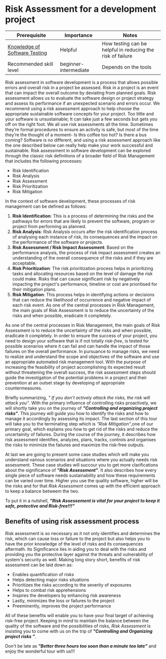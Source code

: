# Risk Assessment for a development project

| Prerequisite | Importance | Notes |
| -------------|----------|------|
|[Knowledge of Software Testing](../../testing/testing) | Helpful | How testing can be helpful in reducing the risk of failure |
| Recommended skill level | beginner-intermediate | Depends on the tools |

Risk assessment in software development is a process that allows possible errors and overall risk in a project be assessed.
Risk in a project is an event that can impact the overall outcome by deviating from planned goals. 
Risk assessment allows us to evaluate the software design or project strategy and assess its performance if an unexpected scenario and errors occur. 
We recommend using a risk assessment approach to help choose the appropriate sustainable software concepts for your project. 
Too little and your software is unsustainable; 
It can take just a few seconds but gets you off on the right foot.
We all use risk assessments all the time. 
Sometimes they’re formal procedures to ensure an activity is safe, but most of the time they’re the thought of a moment- Is this coffee too hot? Is there a bus coming? 
Software is no different, and using a risk assessment approach like the one described below can really help make your work successful and sustainable. Risk assessment in software development can be explored through the classic risk definitions of a broader field of Risk Management that includes the following processes:

* Risk Identification
* Risk Analysis
* Risk Assessment
* Risk Prioritization
* Risk Mitigation 

In the context of software development, these processes of risk management can be defined as follows:
1. __Risk Identification__: This is a process of determining the risks and the pathways for errors that are likely to prevent the software, program or project from performing as planned.
2. __Risk Analysis__: Risk Analysis occurs after the risk identification process of analysing each instance of risk, its consequences and the impact on the performance of the software or projects.
3. __Risk Assessment / Risk Impact Assessment__: Based on the performance analysis, the process of risk impact assessment creates an understanding of the overall consequence of the risks and if they are acceptable.
4. __Risk Prioritization__:  The risk prioritization process helps in prioritizing tasks and allocating resources based on the level of damage the risk could make.
Risks that can cause significant risk by negatively impacting the project's performance, timeline or cost are prioritised for their mitigation plans.
5. __Risk Mitigation__: This process helps in identifying actions or decisions that can reduce the likelihood of occurrence and negative impact of each risk event.
As one of the central processes in Risk Management, the main goals of Risk Assessment is to reduce the uncertainty of the risks and when possible, eradicate it completely. 
 
 As one of the central processes in Risk Management, the main goals of Risk Assessment is to reduce the uncertainty of the risks and when possible, eradicate it completely.
 In order to ensure the success of your project, you need to design your software that is if not totally *risk-free*, is tested for possible scenarios where it can fail and can handle the impact of those failures on the overall performance.
 In pursuance to manage risks, we need to realize and understand the scope and objectives of the software and use an appropriate automated risk management tool. 
 With the purpose of increasing the feasibility of project accomplishing its expected result without threatening the overall success, the risk assessment steps should guide the investigation of the potential problems in a project and their prevention at an outset stage by developing of appropriate countermeasures.
 
 Briefly summarizing, *" If you don't actively attack the risks, the risk will attack you"*.
 With the primary influence of controlling risks proactively, we will shortly  take you on the journey of ***"Controlling and organizing project risks"***. 
This journey will guide you how to identify the risks and how to manage it accordingly by assessing its impact.
The last section of this tour will take you to the terminating step which is *"Risk Mitigation"*,one of our primary goal, which explains you how to get rid of the risks and reduce the uncertainity of failures.
During the course of the journey, it describes how risk assessment identifies, analyzes, plans, tracks, controls and organises the risks to minimize the failures and maximize the risk-free outputs.
 
At last we are going to present some case studies which will make you understand various scenarios and situations where you actually needs risk assessment.
These case studies will succour you to get more clarifications about the significance of ***"Risk Assessment"***. 
It also describes how every single piece of software needs sustainability and how these  requirements can be varied over time. 
Higher you use the quality software, higher will be the risks and for that *Risk Assessment* comes up with the efficient approach to keep a balance betweem the two.

To put it in a nutshell, ***"Risk Assessement is vital for your project to keep it safe, protective and Risk-free!!!"***

## Benefits of using risk assessment process
Risk assessment is so necessary as it not only identifies and determines the risk, which can cause loss or failure to the project but also helps you to have the prior knowledge of the level of risks and its consequences aftermath.  Its Significance lies in aiding you to deal with the risks and providing you the protective layer against the threats and vulnerability of system's security as well. Making long story short, benefits of risk assessment can be laid down as:

* Enables quantification of risks
* Helps detecting major risks situations
* Prioritizes the risks according to the severity of exposures
* Helps to combat risk apprehensions
* Inspires the developers by enhancing risk awareness
* Lastly, minimizes the loss or failures to the project
* Preeminently, improves the project performance

All of these benefits will enable you to have your final target of achieving risk-free project. Keeping in mind to maintain the balance between the quality of the software and the possibilities of risks, *Risk Assessment* is insisting you to come with us on the trip of ***"Controlling and Organizing project risks "***.

Don't be late as ***"Better three hours too soon than a minute too late"*** and enjoy the wonderful tour with us!!!
 
  

